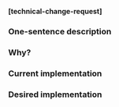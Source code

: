 **[technical-change-request]**

### One-sentence description

### Why?

### Current implementation

### Desired implementation

